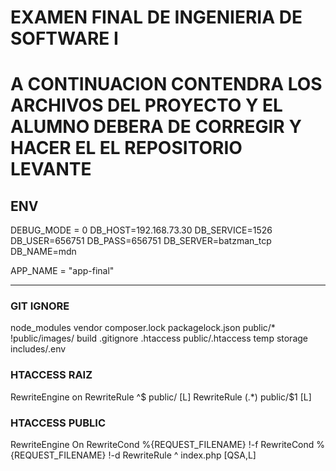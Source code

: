 # **EXAMEN FINAL DE INGENIERIA DE SOFTWARE I**

# A CONTINUACION CONTENDRA LOS ARCHIVOS DEL PROYECTO Y EL ALUMNO DEBERA DE CORREGIR Y HACER EL EL REPOSITORIO LEVANTE
## ENV

DEBUG_MODE = 0
DB_HOST=192.168.73.30
DB_SERVICE=1526
DB_USER=656751
DB_PASS=656751
DB_SERVER=batzman_tcp
DB_NAME=mdn

APP_NAME = "app-final"    


___


###  GIT IGNORE



node_modules
vendor
composer.lock
packagelock.json
public/*
!public/images/
build
.gitignore
.htaccess
public/.htaccess
temp
storage
includes/.env


###  HTACCESS RAIZ


RewriteEngine on
RewriteRule ^$ public/ [L]
RewriteRule (.*) public/$1 [L]    

###  HTACCESS PUBLIC


RewriteEngine On
RewriteCond %{REQUEST_FILENAME} !-f
RewriteCond %{REQUEST_FILENAME} !-d
RewriteRule ^ index.php [QSA,L]
